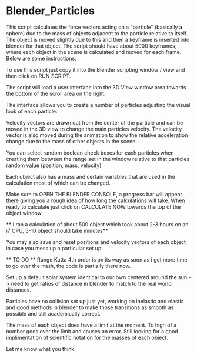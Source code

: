 Blender_Particles
=================
This script calculates the force vectors acting on a "particle" (basically a sphere) due to the mass of objects 
adjacent to the particle relative to itself. The object is moved slightly due to this and then a keyframe is
inserted into blender for that object. The script should have about 5000 keyframes, where each object in the scene
is calculated and moved for each frame. Below are some instructions.

To use this script just copy it into the Blender scripting window / view and then click on RUN SCRIPT.

The script will load a user interface into the 3D View window area towards the bottom of the scroll area on the right.

The interface allows you to create a number of particles adjusting the visual look of each particle.

Velocity vectors are drawn out from the center of the particle and can be moved in the 3D view to change the main 
particles velocity. The velocity vector is also moved during the animation to show the relative acceleration change
due to the mass of other objects in the scene.

You can select random boolean check boxes for each particles when creating them between the range set in the window
relative to that particles random value (position, mass, velocity)

Each object also has a mass and certain variables that are used in the calculation most of which can be changed.

Make sure to OPEN THE BLENDER CONSOLE, a progress bar will appear there giving you a rough idea of how long the
calculations will take. When ready to calculate just click on CALCULATE NOW towards the top of the object window.

** I ran a calculation of about 500 object which took about 2-3 hours on an i7 CPU, 5-10 object should take minutes**

You may also save and reset positions and velocity vectors of each object in case you mess up a particular set up.

** TO DO **
Runge Kutta 4th order is on its way as soon as i get more time to go over the math, the code is partially there now.

Set up a default solar system identical to our own centered around the sun -> need to get ratios of distance in blender
to match to the real world distances.

Particles have no collision set up just yet, working on inelastic and elastic and good methods in blender to
make those transitions as smooth as possible and still academically correct.

The mass of each object does have a limit at the moment. To high of a number goes over the limit and causes an error.
Still looking for a good implimentation of scientific notation for the masses of each object.

Let me know what you think. 

